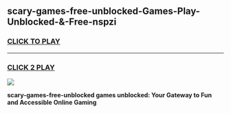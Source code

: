 
## scary-games-free-unblocked-Games-Play-Unblocked-&-Free-nspzi
<h3>
<a href="https://premium76.site?title=scary-games-free-unblocked&ref=24A">CLICK TO PLAY</a></h3>
<hr>

<h3>
<a href="https://premium76.site?title=scary-games-free-unblocked&ref=24A">CLICK 2 PLAY</a>
  
</h3>

<a href="https://premium76.site?title=scary-games-free-unblocked&ref=24A"><img src="https://clearcache.store/games.png"></a>


**scary-games-free-unblocked games unblocked: Your Gateway to Fun and Accessible Online Gaming**
